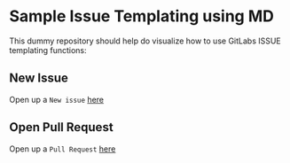 # Sample Issue Templating using MD

This dummy repository should help do visualize how to use GitLabs ISSUE templating functions:

## New Issue
Open up a `New issue` [here](https://github.com/hennlo/issue_templating1/issues)

## Open Pull Request
Open up a `Pull Request` [here](https://github.com/hennlo/issue_templating1/pulls)
